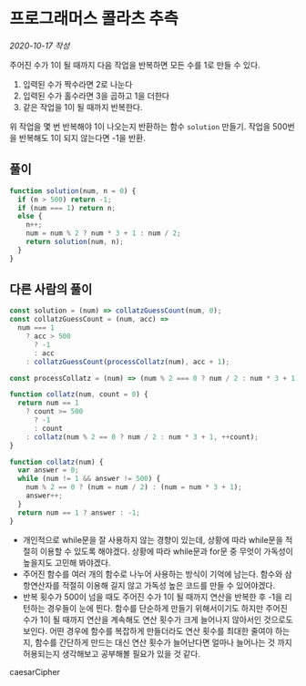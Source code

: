 # 프로그래머스 콜라츠 추측

_2020-10-17 작성_

주어진 수가 1이 될 때까지 다음 작업을 반복하면 모든 수를 1로 만들 수 있다.

1. 입력된 수가 짝수라면 2로 나눈다
2. 입력된 수가 홀수라면 3을 곱하고 1을 더한다
3. 같은 작업을 1이 될 때까지 반복한다.

위 작업을 몇 번 반복해야 1이 나오는지 반환하는 함수 `solution` 만들기.
작업을 500번을 반복해도 1이 되지 않는다면 -1을 반환.

## 풀이

```javascript
function solution(num, n = 0) {
  if (n > 500) return -1;
  if (num === 1) return n;
  else {
    n++;
    num = num % 2 ? num * 3 + 1 : num / 2;
    return solution(num, n);
  }
}
```

## 다른 사람의 풀이

```javascript
const solution = (num) => collatzGuessCount(num, 0);
const collatzGuessCount = (num, acc) =>
  num === 1
    ? acc > 500
      ? -1
      : acc
    : collatzGuessCount(processCollatz(num), acc + 1);

const processCollatz = (num) => (num % 2 === 0 ? num / 2 : num * 3 + 1);
```

```javascript
function collatz(num, count = 0) {
  return num == 1
    ? count >= 500
      ? -1
      : count
    : collatz(num % 2 == 0 ? num / 2 : num * 3 + 1, ++count);
}
```

```javascript
function collatz(num) {
  var answer = 0;
  while (num != 1 && answer != 500) {
    num % 2 == 0 ? (num = num / 2) : (num = num * 3 + 1);
    answer++;
  }
  return num == 1 ? answer : -1;
}
```

- 개인적으로 while문을 잘 사용하지 않는 경향이 있는데, 상황에 따라 while문을 적절히 이용할 수 있도록 해야겠다. 상황에 따라 while문과 for문 중 무엇이 가독성이 높을지도 고민해 봐야겠다.
- 주어진 함수를 여러 개의 함수로 나누어 사용하는 방식이 기억에 남는다. 함수와 삼항연산자를 적절히 이용해 길지 않고 가독성 높은 코드를 만들 수 있어야겠다.
- 반복 횟수가 500이 넘을 때도 주어진 수가 1이 될 때까지 연산을 반복한 후 -1을 리턴하는 경우들이 눈에 띈다. 함수를 단순하게 만들기 위해서이기도 하지만 주어진 수가 1이 될 때까지 연산을 계속해도 연산 횟수가 크게 늘어나지 않아서인 것으로도 보인다. 어떤 경우에 함수를 복잡하게 만들더라도 연산 횟수를 최대한 줄여야 하는지, 함수를 간단하게 만드는 대신 연산 횟수가 늘어난다면 얼마나 늘어나는 것 까지 허용되는지 생각해보고 공부해볼 필요가 있을 것 같다.

caesarCipher
